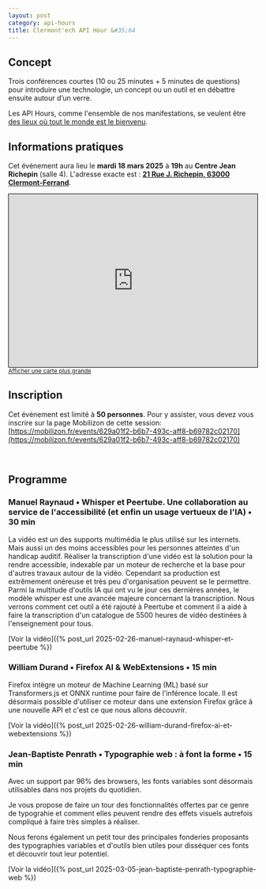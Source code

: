 ```yaml
---
layout: post
category: api-hours
title: Clermont'ech API Hour &#35;64
---
```


## Concept

Trois conférences courtes (10 ou 25 minutes + 5 minutes de questions)
pour introduire une technologie, un concept ou un outil et en débattre ensuite
autour d’un verre.

Les API Hours, comme l'ensemble de nos manifestations, se veulent être [des
lieux où tout le monde est le bienvenu](/code-of-conduct.html).

## Informations pratiques

Cet événement aura lieu le **mardi 18 mars 2025** à **19h** au **Centre Jean Richepin** (salle 4). L'adresse
exacte est : [**21 Rue J. Richepin, 63000 Clermont-Ferrand**](https://www.openstreetmap.org/#map=19/45.78186/3.08506).

<iframe width="100%" height="350" frameborder="0" scrolling="no" marginheight="0" marginwidth="0" src="https://www.openstreetmap.org/export/embed.html?bbox=3.0836096405982976%2C45.780990896595334%2C3.0871394276618958%2C45.78265381775845&amp;layer=mapnik&amp;marker=45.78182142810052%2C3.0853745341300964" style="border: 1px solid black"></iframe>
<br/><small><a href="https://www.openstreetmap.org/#map=19/45.75885/3.13007">Afficher une carte plus grande</a></small>
<br/>

## Inscription

Cet événement est limité à **50 personnes**. Pour y assister, vous devez vous
inscrire sur la page Mobilizon de cette session:
[https://mobilizon.fr/events/629a01f2-b6b7-493c-aff8-b69782c02170](https://mobilizon.fr/events/629a01f2-b6b7-493c-aff8-b69782c02170)

<br/>

## Programme

### Manuel Raynaud • Whisper et Peertube. Une collaboration au service de l'accessibilité (et enfin un usage vertueux de l'IA)  • 30 min

La vidéo est un des supports multimédia le plus utilisé
sur les internets. Mais aussi un des moins accessibles pour les
personnes atteintes d'un handicap auditif. Réaliser la transcription
d'une vidéo est la solution pour la rendre accessible, indexable par un
moteur de recherche et la base pour d'autres travaux autour de la vidéo.
Cependant sa production est extrêmement onéreuse et très peu
d'organisation peuvent se le permettre. Parmi la multitude d'outils IA
qui ont vu le jour ces dernières années, le modèle whisper est une
avancée majeure concernant la transcription. Nous verrons comment cet
outil a été rajouté à Peertube et comment il a aidé à faire la
transcription d'un catalogue de 5500 heures de vidéo destinées à
l'enseignement pour tous.

[Voir la vidéo]({% post_url 2025-02-26-manuel-raynaud-whisper-et-peertube %})

### William Durand • Firefox AI & WebExtensions • 15 min

Firefox intègre un moteur de Machine Learning (ML) basé sur Transformers.js
et ONNX runtime pour faire de l'inférence locale. Il est désormais possible
d'utiliser ce moteur dans une extension Firefox grâce à une nouvelle API et
c'est ce que nous allons découvrir.

[Voir la vidéo]({% post_url 2025-02-26-william-durand-firefox-ai-et-webextensions %})

### Jean-Baptiste Penrath • Typographie web : à font la forme • 15 min

Avec un support par 96% des browsers, les fonts variables sont désormais 
utilisables dans nos projets du quotidien.

Je vous propose de faire un tour des fonctionnalités offertes par ce genre de 
typograhie et comment elles peuvent rendre des effets visuels autrefois
compliqué à faire très simples à réaliser.

Nous ferons également un petit tour des principales fonderies proposants des 
typographies variables et d'outils bien utiles pour disséquer ces fonts
et découvrir tout leur potentiel.

[Voir la vidéo]({% post_url 2025-03-05-jean-baptiste-penrath-typographie-web %})
